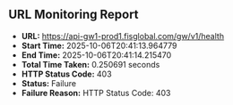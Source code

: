 ## URL Monitoring Report

- **URL:** https://api-gw1-prod1.fisglobal.com/gw/v1/health
- **Start Time:** 2025-10-06T20:41:13.964779
- **End Time:** 2025-10-06T20:41:14.215470
- **Total Time Taken:** 0.250691 seconds
- **HTTP Status Code:** 403
- **Status:** Failure
- **Failure Reason:** HTTP Status Code: 403
